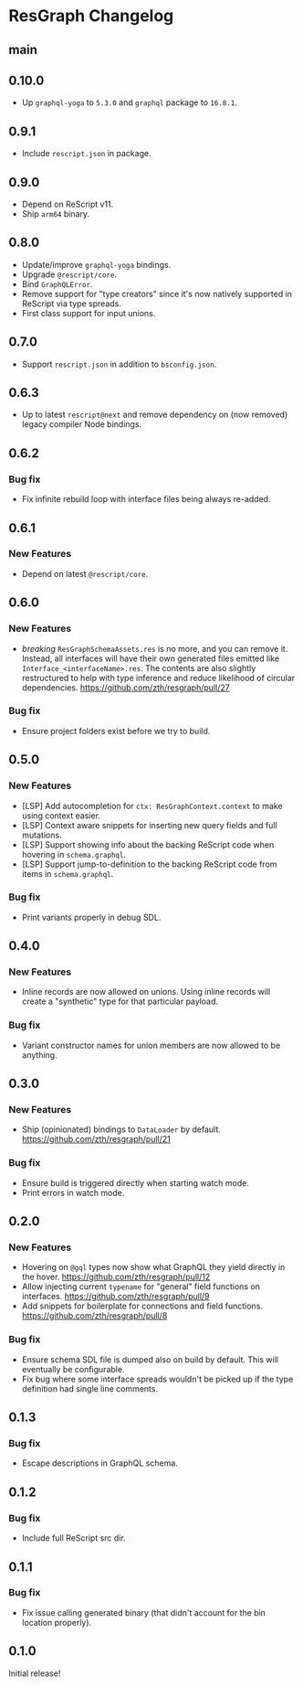 # ResGraph Changelog

## main

## 0.10.0

- Up `graphql-yoga` to `5.3.0` and `graphql` package to `16.8.1`.

## 0.9.1

- Include `rescript.json` in package.

## 0.9.0

- Depend on ReScript v11.
- Ship `arm64` binary.

## 0.8.0

- Update/improve `graphql-yoga` bindings.
- Upgrade `@rescript/core`.
- Bind `GraphQLError`.
- Remove support for "type creators" since it's now natively supported in ReScript via type spreads.
- First class support for input unions.

## 0.7.0

- Support `rescript.json` in addition to `bsconfig.json`.

## 0.6.3

- Up to latest `rescript@next` and remove dependency on (now removed) legacy compiler Node bindings.

## 0.6.2

### Bug fix

- Fix infinite rebuild loop with interface files being always re-added.

## 0.6.1

### New Features

- Depend on latest `@rescript/core`.

## 0.6.0

### New Features

- _breaking_ `ResGraphSchemaAssets.res` is no more, and you can remove it. Instead, all interfaces will have their own generated files emitted like `Interface_<interfaceName>.res`. The contents are also slightly restructured to help with type inference and reduce likelihood of circular dependencies. https://github.com/zth/resgraph/pull/27

### Bug fix

- Ensure project folders exist before we try to build.

## 0.5.0

### New Features

- [LSP] Add autocompletion for `ctx: ResGraphContext.context` to make using context easier.
- [LSP] Context aware snippets for inserting new query fields and full mutations.
- [LSP] Support showing info about the backing ReScript code when hovering in `schema.graphql`.
- [LSP] Support jump-to-definition to the backing ReScript code from items in `schema.graphql`.

### Bug fix

- Print variants properly in debug SDL.

## 0.4.0

### New Features

- Inline records are now allowed on unions. Using inline records will create a "synthetic" type for that particular payload.

### Bug fix

- Variant constructor names for union members are now allowed to be anything.

## 0.3.0

### New Features

- Ship (opinionated) bindings to `DataLoader` by default. https://github.com/zth/resgraph/pull/21

### Bug fix

- Ensure build is triggered directly when starting watch mode.
- Print errors in watch mode.

## 0.2.0

### New Features

- Hovering on `@gql` types now show what GraphQL they yield directly in the hover. https://github.com/zth/resgraph/pull/12
- Allow injecting current `typename` for "general" field functions on interfaces. https://github.com/zth/resgraph/pull/9
- Add snippets for boilerplate for connections and field functions. https://github.com/zth/resgraph/pull/8

### Bug fix

- Ensure schema SDL file is dumped also on build by default. This will eventually be configurable.
- Fix bug where some interface spreads wouldn't be picked up if the type definition had single line comments.

## 0.1.3

### Bug fix

- Escape descriptions in GraphQL schema.

## 0.1.2

### Bug fix

- Include full ReScript src dir.

## 0.1.1

### Bug fix

- Fix issue calling generated binary (that didn't account for the bin location properly).

## 0.1.0

Initial release!
